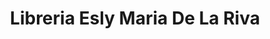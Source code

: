 ---
title: "Libreria Esly Maria De La Riva"
url: /retalhuleu/libreria-esly-maria-de-la-riva/
shop: libros
---
